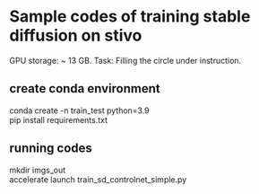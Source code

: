 # Sample codes of training stable diffusion on stivo
GPU storage: ~ 13 GB.
Task: Filling the circle under instruction.

## create conda environment
conda create -n train_test python=3.9  
pip install requirements.txt  

## running codes 
mkdir imgs_out  
accelerate launch train_sd_controlnet_simple.py  
